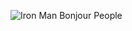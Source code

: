 ![Iron Man](https://assetsio.reedpopcdn.com/civil-war-still.jpg?width=1200&height=1200&fit=bounds&quality=70&format=jpg&auto=webp)
Bonjour People
